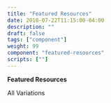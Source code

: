```yaml
---
title: "Featured Resources"
date: 2018-07-22T11:15:00-04:00
description: ""
draft: false
tags: ["component"]
weight: 99
component: "featured-resources"
scripts: [""]
---
```


__Featured Resources__

All Variations

